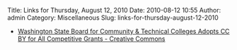 Title: Links for Thursday, August 12, 2010
Date: 2010-08-12 10:55
Author: admin
Category: Miscellaneous
Slug: links-for-thursday-august-12-2010

-   [Washington State Board for Community & Technical Colleges Adopts CC
    BY for All Competitive Grants - Creative
    Commons](http://creativecommons.org/weblog/entry/22712)

